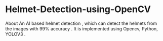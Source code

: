 # Helmet-Detection-using-OpenCV
About An AI based helmet detection , which can detect the helmets from the images with 99% accuracy . It is implemented using Opencv, Python, YOLOV3 .
